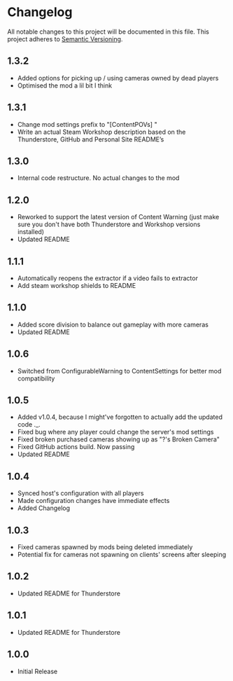 # Changelog

All notable changes to this project will be documented in this file.
This project adheres to [Semantic Versioning](https://semver.org/spec/v2.0.0.html).

## 1.3.2
- Added options for picking up / using cameras owned by dead players
- Optimised the mod a lil bit I think

## 1.3.1
- Change mod settings prefix to "[ContentPOVs] "
- Write an actual Steam Workshop description based on the Thunderstore, GitHub and Personal Site README’s

## 1.3.0
- Internal code restructure. No actual changes to the mod

## 1.2.0
- Reworked to support the latest version of Content Warning (just make sure you don't have both Thunderstore and Workshop versions installed)
- Updated README

## 1.1.1
- Automatically reopens the extractor if a video fails to extractor
- Add steam workshop shields to README

## 1.1.0
- Added score division to balance out gameplay with more cameras
- Updated README

## 1.0.6
- Switched from ConfigurableWarning to ContentSettings for better mod compatibility

## 1.0.5
- Added v1.0.4, because I might've forgotten to actually add the updated code ._.
- Fixed bug where any player could change the server's mod settings
- Fixed broken purchased cameras showing up as "?'s Broken Camera"
- Fixed GitHub actions build. Now passing
- Updated README

## 1.0.4
- Synced host's configuration with all players
- Made configuration changes have immediate effects
- Added Changelog

## 1.0.3
- Fixed cameras spawned by mods being deleted immediately
- Potential fix for cameras not spawning on clients' screens after sleeping

## 1.0.2
- Updated README for Thunderstore

## 1.0.1
- Updated README for Thunderstore

## 1.0.0
- Initial Release